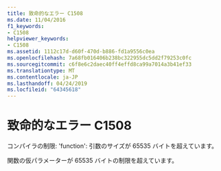 ```yaml
---
title: 致命的なエラー C1508
ms.date: 11/04/2016
f1_keywords:
- C1508
helpviewer_keywords:
- C1508
ms.assetid: 1112c17d-d60f-470d-b886-fd1a9556c0ea
ms.openlocfilehash: 7a68fb016406b238bc322955dc5dd2f79253c0fc
ms.sourcegitcommit: c6f8e6c2daec40ff4effd8ca99a7014a3b41ef33
ms.translationtype: MT
ms.contentlocale: ja-JP
ms.lasthandoff: 04/24/2019
ms.locfileid: "64345618"
---
```

# <a name="fatal-error-c1508"></a>致命的なエラー C1508

コンパイラの制限: 'function': 引数のサイズが 65535 バイトを超えています。

関数の仮パラメーターが 65535 バイトの制限を超えています。